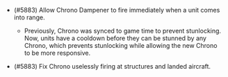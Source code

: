 - (#5883) Allow Chrono Dampener to fire immediately when a unit comes into range.

  - Previously, Chrono was synced to game time to prevent stunlocking. Now, units have a cooldown before they can be stunned by any Chrono, which prevents stunlocking while allowing the new Chrono to be more responsive.

- (#5883) Fix Chrono uselessly firing at structures and landed aircraft.
